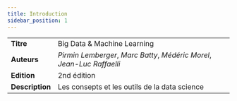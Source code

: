 ```yaml
---
title: Introduction
sidebar_position: 1
---
```


|                 |                                                                         |
| --------------- | ----------------------------------------------------------------------- |
| **Titre**       | Big Data & Machine Learning                                             |
| **Auteurs**     | _Pirmin Lemberger_, _Marc Batty_, _Médéric Morel_, _Jean-Luc Raffaelli_ |
| **Edition**     | 2nd édition                                                             |
| **Description** | Les consepts et les outils de la data science                           |
